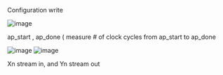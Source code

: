 Configuration write

![image](https://github.com/CCCBruce/soc_lab3/assets/145880763/4934ad63-9e65-43b1-b30d-9a5f307fef83)

ap_start , ap_done ( measure # of clock cycles from ap_start to ap_done

![image](https://github.com/CCCBruce/soc_lab3/assets/145880763/6bbeb5e5-eaae-4009-8fdd-70cbd50aaf8f)
![image](https://github.com/CCCBruce/soc_lab3/assets/145880763/838ef3e0-bef8-474b-9a60-94381cc8a208)

Xn stream in, and Yn stream out
